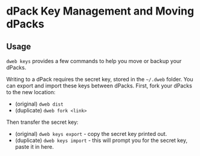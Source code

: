 # dPack Key Management and Moving dPacks

## Usage

`dweb keys` provides a few commands to help you move or backup your dPacks.

Writing to a dPack requires the secret key, stored in the `~/.dweb` folder. You can export and import these keys between dPacks. First, fork your dPacks to the new location:

* (original) `dweb dist`
* (duplicate) `dweb fork <link>`

Then transfer the secret key:

* (original) `dweb keys export` - copy the secret key printed out.
* (duplicate) `dweb keys import` - this will prompt you for the secret key, paste it in here.
